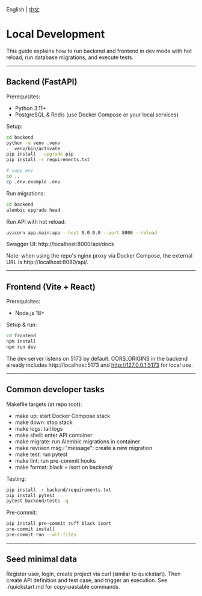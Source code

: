English | [中文](../../zh/setup/local-dev.md)

# Local Development

This guide explains how to run backend and frontend in dev mode with hot reload, run database migrations, and execute tests.

---

## Backend (FastAPI)

Prerequisites:
- Python 3.11+
- PostgreSQL & Redis (use Docker Compose or your local services)

Setup:
```bash
cd backend
python -m venv .venv
. .venv/bin/activate
pip install --upgrade pip
pip install -r requirements.txt

# copy env
cd ..
cp .env.example .env
```

Run migrations:
```bash
cd backend
alembic upgrade head
```

Run API with hot reload:
```bash
uvicorn app.main:app --host 0.0.0.0 --port 8000 --reload
```

Swagger UI: http://localhost:8000/api/docs

Note: when using the repo's nginx proxy via Docker Compose, the external URL is http://localhost:8080/api/.

---

## Frontend (Vite + React)

Prerequisites:
- Node.js 18+

Setup & run:
```bash
cd frontend
npm install
npm run dev
```

The dev server listens on 5173 by default. CORS_ORIGINS in the backend already includes http://localhost:5173 and http://127.0.0.1:5173 for local use.

---

## Common developer tasks

Makefile targets (at repo root):
- make up: start Docker Compose stack
- make down: stop stack
- make logs: tail logs
- make shell: enter API container
- make migrate: run Alembic migrations in container
- make revision msg="message": create a new migration
- make test: run pytest
- make lint: run pre-commit hooks
- make format: black + isort on backend/

Testing:
```bash
pip install -r backend/requirements.txt
pip install pytest
pytest backend/tests -q
```

Pre-commit:
```bash
pip install pre-commit ruff black isort
pre-commit install
pre-commit run --all-files
```

---

## Seed minimal data

Register user, login, create project via curl (similar to quickstart). Then create API definition and test case, and trigger an execution. See ./quickstart.md for copy-pastable commands.
